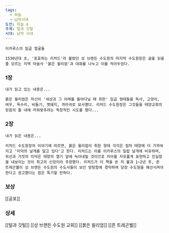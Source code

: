 ```yaml
---
tags:
  - 하늘
  - 남작시대
도전: 하늘 4
주제: 털과 깃털
시대: 남작 시대
---
```




```
이카루스의 일곱 얼굴들

1530년대 초, '포효하는 리처드'라 불렸던 성 브랜든 수도원의 마지막 수도원장은 글을 읽을 줄 모르는 지역 마술사 '붉은 윌리엄'과 대화를 나누고 이를 적어두었다.
```
### 1장

```
내가 읽고 있는 내용은...

붉은 윌리엄은 자신이 '세상과 그 아래를 돌아다닐 때 취한' 일곱 형태들을 독사, 고양이, 여우, 독수리, 비둘기, 멧돼지, 까마귀로 묘사했다. 리처드 수도원장은 그것들을 태양교회의 믿음의 틀 내에 끼워맞추려는 독창적인 시도를 했다...
```
### 2장

```
내가 읽은 내용은...

리처드 수도원장의 이야기에 따르면, 붉은 윌리엄이 취한 형태 각각은 점차 태양에 더 가까워지고 '미덕의 날개를 달고 있다'고 한다. 리처드는 이를 이카루스의 밀랍 날개에 비유하며, 위선과 거짓의 미덕은 태양의 열기 앞에 녹아내릴 것이므로 자아를 자유롭게 표현하고 진실함을 내보이는 것이 최고의 신앙이라 주장했다. 리처드가 이 책을 쓴 지 불과 1~2년 후, 존 트레곤웰이 성 브랜든 수도원의 수도사들이 보인 방탕함에 경악하여 당장 수도원을 해산시켜야 한다고 권고했다는 점은 특기할 만하다.
```


### 보상

[[공포]]

### 상세

[[털과 깃털]]
[[성 브랜든 수도원 교회]]
[[붉은 윌리엄]]
[[존 트레곤웰]]